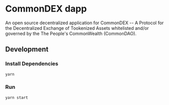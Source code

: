 # CommonDEX dapp

An open source decentralized application for CommonDEX -- A Protocol for the Decentralized Exchange of Tookenized Assets whitelisted and/or governed by the The People's CommonWealth (CommonDAO).

## Development

### Install Dependencies

```bash
yarn
```

### Run

```bash
yarn start
```
